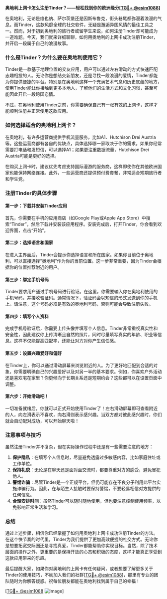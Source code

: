 **奥地利上网卡怎么注册Tinder？——轻松找到你的欧洲缘分[[TG💪+ @esim1088](https://t.me/s/esim1088)]**

在奥地利，无论是维也纳、萨尔茨堡还是因斯布鲁克，街头巷尾都弥漫着浪漫的气息。而Tinder，这款风靡全球的社交软件，无疑是邂逅异国风情的最佳工具之一。然而，对于初到奥地利的旅行者或留学生来说，如何注册Tinder却可能成为一道难题。今天，我们就来详细聊聊，如何用奥地利的上网卡成功注册Tinder，并开启一段属于自己的浪漫故事。

### 什么是Tinder？为什么要在奥地利使用它？

Tinder是一款基于地理位置的交友应用，用户可以通过左右滑动的方式快速匹配志趣相投的人。无论你是想结交新朋友，还是寻找一段浪漫的爱情，Tinder都能为你提供便捷的平台。特别是在奥地利这样一个充满艺术气息和历史底蕴的地方，使用Tinder能让你接触到更多本地人，了解他们的生活方式和文化习惯，甚至可能因此开启一段跨国恋情。

不过，在奥地利使用Tinder之前，你需要确保自己有一张有效的上网卡，这样才能顺利注册并正常使用这款应用。

### 如何选择适合的奥地利上网卡？

在奥地利，有许多运营商提供手机流量服务，比如A1、Hutchison Drei Austria等。这些运营商都有各自的优缺点，具体选择哪一家取决于你的需求。如果你经常需要打电话和发短信，可以选择A1；如果更注重数据流量，Hutchison Drei Austria可能是更好的选择。

在购买上网卡时，建议优先考虑支持国际漫游的服务商，这样即使你在其他欧洲国家也能保持网络连接。此外，一些运营商还提供预付费套餐，非常适合短期旅行者和学生党。

### 注册Tinder的具体步骤

#### 第一步：下载并安装Tinder应用

首先，你需要在手机的应用商店（如Google Play或Apple App Store）中搜索“Tinder”，然后下载并安装该应用程序。安装完成后，打开Tinder，你会看到欢迎界面，点击“开始”。

#### 第二步：选择语言和国家

在进入主界面后，Tinder会提示你选择语言和所在国家。如果你目前位于奥地利，可以直接选择“奥地利”作为你的当前位置。这一步非常重要，因为Tinder会根据你的位置推荐附近的用户。

#### 第三步：绑定手机号码

Tinder要求用户通过手机号码进行验证。在这里，你需要输入你在奥地利使用的手机号码，并接收验证码。通常情况下，验证码会以短信的形式发送到你的手机上。请注意，这个号码必须是有效的奥地利号码，否则可能会导致注册失败。

#### 第四步：填写个人资料

完成手机号验证后，你需要上传头像并填写个人信息。Tinder非常重视真实性和安全性，因此建议你上传清晰且自然的照片，同时尽量填写真实的年龄、职业等信息。这样不仅能提高匹配率，还能让对方对你产生信任感。

#### 第五步：设置兴趣爱好和偏好

在Tinder上，你可以通过滑动屏幕来浏览附近的人。为了更好地匹配到合适的对象，你需要明确自己的兴趣爱好以及对另一半的基本要求。例如，你喜欢户外活动还是喜欢宅在家里？你更倾向于长期关系还是短期约会？这些都可以在设置页面中调整。

#### 第六步：开始滑动吧！

一切准备就绪后，你就可以正式开始使用Tinder了！左右滑动屏幕即可查看附近的人，向左滑表示不喜欢，向右滑则表示感兴趣。当双方都对彼此感兴趣时，你们就会自动配对成功，可以开始聊天啦！

### 注意事项与技巧

虽然注册Tinder并不复杂，但在实际操作过程中还是有一些需要注意的地方：

1. **保护隐私**：在填写个人信息时，尽量避免透露过多敏感内容，比如家庭住址或工作单位。
2. **保持礼貌**：无论是在聊天还是面对面交流时，都要尊重对方的感受，避免冒犯他人。
3. **警惕诈骗**：尽管Tinder是一个正规平台，但仍可能存在不良分子利用此平台实施诈骗行为。因此，在与陌生人接触时要保持警惕，不要轻易相信对方提供的任何信息。
4. **合理安排时间**：虽然Tinder可以随时随地使用，但也要注意控制使用频率，以免影响正常生活和学习。

### 总结

通过上述步骤，相信你已经掌握了如何用奥地利上网卡成功注册Tinder的方法。在这个快节奏的时代里，Tinder为我们提供了更加高效便捷的社交方式。无论你是想要拓宽交际圈还是寻找真爱，Tinder都能帮助你实现目标。当然，除了技术层面的操作之外，更重要的是保持开放的心态和积极的态度，这样才能真正享受到这款应用带来的乐趣。

最后提醒大家，如果你对奥地利的上网卡有任何疑问，或者想要了解更多关于Tinder的使用技巧，不妨加入我们的社群[[TG💪+ @esim1088](https://t.me/s/esim1088)]，那里有专业的团队随时为你解答疑惑。祝每位朋友都能在奥地利找到属于自己的幸福！

[[TG💪+ @esim1088](https://t.me/s/esim1088) ![Image](https://i.postimg.cc/4NQfJmqS/Snipaste-2025-05-13-00-14-12.png)]